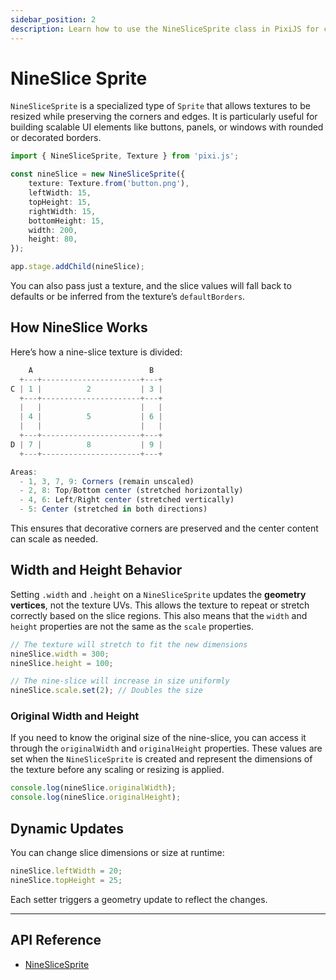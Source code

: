 ```yaml
---
sidebar_position: 2
description: Learn how to use the NineSliceSprite class in PixiJS for creating scalable UI elements with preserved corners and edges.
---
```


# NineSlice Sprite

`NineSliceSprite` is a specialized type of `Sprite` that allows textures to be resized while preserving the corners and edges. It is particularly useful for building scalable UI elements like buttons, panels, or windows with rounded or decorated borders.

```ts
import { NineSliceSprite, Texture } from 'pixi.js';

const nineSlice = new NineSliceSprite({
    texture: Texture.from('button.png'),
    leftWidth: 15,
    topHeight: 15,
    rightWidth: 15,
    bottomHeight: 15,
    width: 200,
    height: 80,
});

app.stage.addChild(nineSlice);
```

You can also pass just a texture, and the slice values will fall back to defaults or be inferred from the texture’s `defaultBorders`.

## **How NineSlice Works**

Here’s how a nine-slice texture is divided:

```js
    A                          B
  +---+----------------------+---+
C | 1 |          2           | 3 |
  +---+----------------------+---+
  |   |                      |   |
  | 4 |          5           | 6 |
  |   |                      |   |
  +---+----------------------+---+
D | 7 |          8           | 9 |
  +---+----------------------+---+

Areas:
  - 1, 3, 7, 9: Corners (remain unscaled)
  - 2, 8: Top/Bottom center (stretched horizontally)
  - 4, 6: Left/Right center (stretched vertically)
  - 5: Center (stretched in both directions)
```

This ensures that decorative corners are preserved and the center content can scale as needed.

## **Width and Height Behavior**

Setting `.width` and `.height` on a `NineSliceSprite` updates the **geometry vertices**, not the texture UVs. This allows the texture to repeat or stretch correctly based on the slice regions. This also means that the `width` and `height` properties are not the same as the `scale` properties.

```ts
// The texture will stretch to fit the new dimensions
nineSlice.width = 300;
nineSlice.height = 100;

// The nine-slice will increase in size uniformly
nineSlice.scale.set(2); // Doubles the size
```

### **Original Width and Height**

If you need to know the original size of the nine-slice, you can access it through the `originalWidth` and `originalHeight` properties. These values are set when the `NineSliceSprite` is created and represent the dimensions of the texture before any scaling or resizing is applied.

```ts
console.log(nineSlice.originalWidth);
console.log(nineSlice.originalHeight);
```

## **Dynamic Updates**

You can change slice dimensions or size at runtime:

```ts
nineSlice.leftWidth = 20;
nineSlice.topHeight = 25;
```

Each setter triggers a geometry update to reflect the changes.

---

## **API Reference**

- [NineSliceSprite](https://pixijs.download/release/docs/scene.NineSliceSprite.html)
